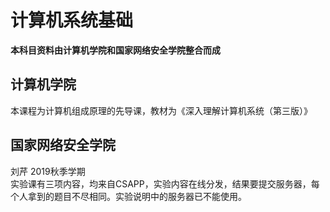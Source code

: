 # 计算机系统基础

**本科目资料由计算机学院和国家网络安全学院整合而成**

## 计算机学院

本课程为计算机组成原理的先导课，教材为《深入理解计算机系统（第三版）》

## 国家网络安全学院

刘芹 2019秋季学期  
实验课有三项内容，均来自CSAPP，实验内容在线分发，结果要提交服务器，每个人拿到的题目不尽相同。实验说明中的服务器已不能使用。
